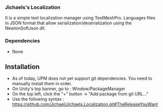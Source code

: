 ### Jichaels's Localization

It is a simple text localization manager using TextMeshPro. Languages files in JSON format that allow serialization/deserialization using the NewtonSoftJson dll.


### Dependencies

  * None
  
    
## Installation

 * As of today, UPM does not yet support git dependencies. You need to manually install them in order.
 * On Unity's top banner, go to : Window/PackageManager
 * On the top left, click the "+" button -> "Add package from git URL..."
 * Use the following syntax : https://github.com/Jichael/Jichaels.Localization.git#TheReleaseYouWant
